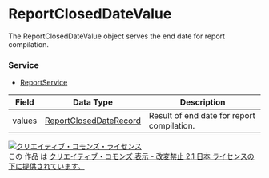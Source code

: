 # ReportClosedDateValue
The ReportClosedDateValue object serves the end date for report compilation.
### Service
+ [ReportService](../services/ReportService.md)

| Field | Data Type | Description | 
|---|---|---|
| values| <a href="../data/ReportClosedDateRecord.md">ReportClosedDateRecord</a>| Result of end date for report compilation. |
<a rel="license" href="http://creativecommons.org/licenses/by-nd/2.1/jp/"><img alt="クリエイティブ・コモンズ・ライセンス" style="border-width:0" src="https://i.creativecommons.org/l/by-nd/2.1/jp/88x31.png" /></a><br />この 作品 は <a rel="license" href="http://creativecommons.org/licenses/by-nd/2.1/jp/">クリエイティブ・コモンズ 表示 - 改変禁止 2.1 日本 ライセンスの下に提供されています。</a>
